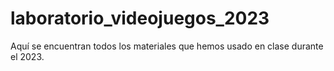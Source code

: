 # laboratorio_videojuegos_2023

Aquí se encuentran todos los materiales que hemos usado en clase durante el 2023.
